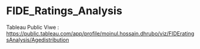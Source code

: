 # FIDE_Ratings_Analysis
Tableau Public Viwe : https://public.tableau.com/app/profile/moinul.hossain.dhrubo/viz/FIDEratingsAnalysis/Agedistribution